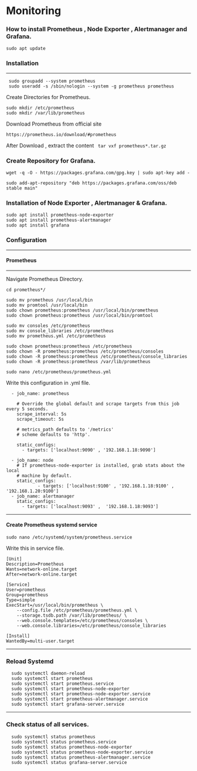 # Monitoring
### How to install Prometheus , Node Exporter , Alertmanager and Grafana.

```
sudo apt update
```

### Installation
---
```
 sudo groupadd --system prometheus
 sudo useradd -s /sbin/nologin --system -g prometheus prometheus
```
Create Directories for Prometheus.
```
sudo mkdir /etc/prometheus
sudo mkdir /var/lib/prometheus
```
Download Prometheus from official site 
```
https://prometheus.io/download/#prometheus
```
After Download , extract the content 
``` tar vxf prometheus*.tar.gz```

### Create Repository for Grafana.
```
wget -q -O - https://packages.grafana.com/gpg.key | sudo apt-key add -
```
```
sudo add-apt-repository "deb https://packages.grafana.com/oss/deb stable main"
```

### Installation of Node Exporter , Alertmanager & Grafana.
```
sudo apt install prometheus-node-exporter
sudo apt install prometheus-alertmanager
sudo apt install grafana
```
### Configuration 
---
#### Prometheus
---
Navigate Prometheus Directory.
```
cd prometheus*/
```
```
sudo mv prometheus /usr/local/bin
sudo mv promtool /usr/local/bin
sudo chown prometheus:prometheus /usr/local/bin/prometheus
sudo chown prometheus:prometheus /usr/local/bin/promtool
```
```
sudo mv consoles /etc/prometheus
sudo mv console_libraries /etc/prometheus
sudo mv prometheus.yml /etc/prometheus
```
```
sudo chown prometheus:prometheus /etc/prometheus
sudo chown -R prometheus:prometheus /etc/prometheus/consoles
sudo chown -R prometheus:prometheus /etc/prometheus/console_libraries
sudo chown -R prometheus:prometheus /var/lib/prometheus
```
```
sudo nano /etc/prometheus/prometheus.yml
```
Write this configuration in .yml file.
```
  - job_name: prometheus

    # Override the global default and scrape targets from this job every 5 seconds.
    scrape_interval: 5s
    scrape_timeout: 5s

    # metrics_path defaults to '/metrics'
    # scheme defaults to 'http'.

    static_configs:
      - targets: ['localhost:9090' , '192.168.1.18:9090']

  - job_name: node
    # If prometheus-node-exporter is installed, grab stats about the local
    # machine by default.
    static_configs:
            - targets: ['localhost:9100' , '192.168.1.18:9100' , '192.168.1.20:9100']
  - job_name: alertmanager
    static_configs:
      - targets: ['localhost:9093' ,  '192.168.1.18:9093']
```
---
#### Create Prometheus systemd service
```
sudo nano /etc/systemd/system/prometheus.service
```
Write this in service file.
```
[Unit]
Description=Prometheus
Wants=network-online.target
After=network-online.target

[Service]
User=prometheus
Group=prometheus
Type=simple
ExecStart=/usr/local/bin/prometheus \
    --config.file /etc/prometheus/prometheus.yml \
    --storage.tsdb.path /var/lib/prometheus/ \
    --web.console.templates=/etc/prometheus/consoles \
    --web.console.libraries=/etc/prometheus/console_libraries

[Install]
WantedBy=multi-user.target
```
---
### Reload Systemd
```
  sudo systemctl daemon-reload  
  sudo systemctl start prometheus
  sudo systemctl start prometheus.service 
  sudo systemctl start prometheus-node-exporter
  sudo systemctl start prometheus-node-exporter.service 
  sudo systemctl start prometheus-alertmanager.service 
  sudo systemctl start grafana-server.service 
```
---
### Check status of all services.
```
  sudo systemctl status prometheus
  sudo systemctl status prometheus.service   
  sudo systemctl status prometheus-node-exporter
  sudo systemctl status prometheus-node-exporter.service   
  sudo systemctl status prometheus-alertmanager.service   
  sudo systemctl status grafana-server.service
```
